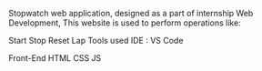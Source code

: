 Stopwatch web application, designed as a part of internship Web Development, This website is used to perform operations like:

Start
Stop
Reset
Lap
Tools used IDE : VS Code

Front-End HTML CSS JS
